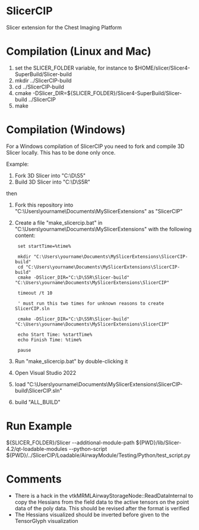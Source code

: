 SlicerCIP
=========

Slicer extension for the Chest Imaging Platform


Compilation (Linux and Mac) 
===========

1. set the SLICER_FOLDER variable, for instance to $HOME/slicer/Slicer4-SuperBuild/Slicer-build
2. mkdir ../SlicerCIP-build
3. cd ../SlicerCIP-build
4. cmake -DSlicer_DIR=${SLICER_FOLDER}/Slicer4-SuperBuild/Slicer-build ../SlicerCIP
5. make

Compilation (Windows)
===========

For a Windows compilation of SlicerCIP you need to fork and compile 3D Slicer locally. This has to be done only once.  

Example: 

1. Fork 3D Slicer into "C:\D\S5\"
2. Build 3D Slicer into "C:\D\S5R\" 

then 

1. Fork this repository into "C:\Users\yourname\Documents\MySlicerExtensions" as "SlicerCIP"
2. Create a file "make_slicercip.bat" in "C:\Users\yourname\Documents\MySlicerExtensions" with the following content: 

		set startTime=%time%

		mkdir "C:\Users\yourname\Documents\MySlicerExtensions\SlicerCIP-build"
		cd "C:\Users\yourname\Documents\MySlicerExtensions\SlicerCIP-build"
		cmake -DSlicer_DIR="C:\D\S5R\Slicer-build" "C:\Users\yourname\Documents\MySlicerExtensions\SlicerCIP"

		timeout /t 10

		' must run this two times for unknown reasons to create SlicerCIP.sln

		cmake -DSlicer_DIR="C:\D\S5R\Slicer-build" "C:\Users\yourname\Documents\MySlicerExtensions\SlicerCIP"

		echo Start Time: %startTime%
		echo Finish Time: %time%

		pause
3. Run "make_slicercip.bat" by double-clicking it
4. Open Visual Studio 2022
5. load "C:\Users\yourname\Documents\MySlicerExtensions\SlicerCIP-build\SlicerCIP.sln"
6. build "ALL_BUILD"


Run Example
===========

${SLICER_FOLDER}/Slicer --additional-module-path ${PWD}/lib/Slicer-4.2/qt-loadable-modules --python-script ${PWD}/../SlicerCIP/Loadable/AirwayModule/Testing/Python/test_script.py


Comments
========

* There is a hack in the vtkMRMLAirwayStorageNode::ReadDataInternal to copy the Hessians from the field data to the active tensors on the point data of the poly data. This should be revised after the format is verified
* The Hessians visualized should be inverted before given to the TensorGlyph visualization 
